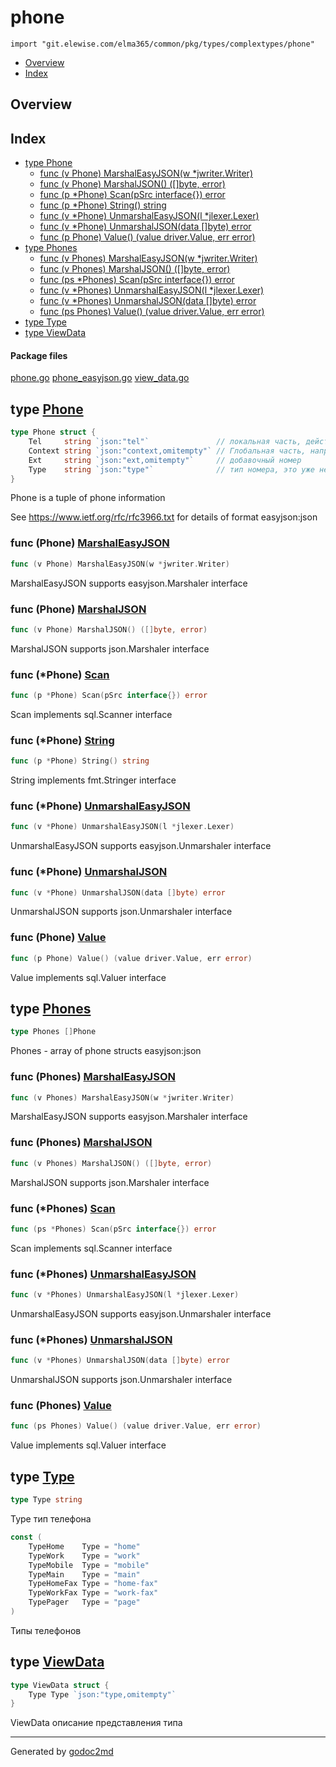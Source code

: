 # phone
`import "git.elewise.com/elma365/common/pkg/types/complextypes/phone"`

* [Overview](#pkg-overview)
* [Index](#pkg-index)

## <a name="pkg-overview">Overview</a>



## <a name="pkg-index">Index</a>
* [type Phone](#Phone)
  * [func (v Phone) MarshalEasyJSON(w *jwriter.Writer)](#Phone.MarshalEasyJSON)
  * [func (v Phone) MarshalJSON() ([]byte, error)](#Phone.MarshalJSON)
  * [func (p *Phone) Scan(pSrc interface{}) error](#Phone.Scan)
  * [func (p *Phone) String() string](#Phone.String)
  * [func (v *Phone) UnmarshalEasyJSON(l *jlexer.Lexer)](#Phone.UnmarshalEasyJSON)
  * [func (v *Phone) UnmarshalJSON(data []byte) error](#Phone.UnmarshalJSON)
  * [func (p Phone) Value() (value driver.Value, err error)](#Phone.Value)
* [type Phones](#Phones)
  * [func (v Phones) MarshalEasyJSON(w *jwriter.Writer)](#Phones.MarshalEasyJSON)
  * [func (v Phones) MarshalJSON() ([]byte, error)](#Phones.MarshalJSON)
  * [func (ps *Phones) Scan(pSrc interface{}) error](#Phones.Scan)
  * [func (v *Phones) UnmarshalEasyJSON(l *jlexer.Lexer)](#Phones.UnmarshalEasyJSON)
  * [func (v *Phones) UnmarshalJSON(data []byte) error](#Phones.UnmarshalJSON)
  * [func (ps Phones) Value() (value driver.Value, err error)](#Phones.Value)
* [type Type](#Type)
* [type ViewData](#ViewData)


#### <a name="pkg-files">Package files</a>
[phone.go](https://git.elewise.com/elma365/common/-/tree/develop/pkg/types/complextypes/phone/phone.go) [phone_easyjson.go](https://git.elewise.com/elma365/common/-/tree/develop/pkg/types/complextypes/phone/phone_easyjson.go) [view_data.go](https://git.elewise.com/elma365/common/-/tree/develop/pkg/types/complextypes/phone/view_data.go)






## <a name="Phone">type</a> [Phone](https://git.elewise.com/elma365/common/-/tree/develop/pkg/types/complextypes/phone/phone.go?s=258:838#L15)
``` go
type Phone struct {
    Tel     string `json:"tel"`               // локальная часть, действует в пределах страны
    Context string `json:"context,omitempty"` // Глобальная часть, например код страны или домен (для SIP) (в RFC называется phone-context)
    Ext     string `json:"ext,omitempty"`     // добавочный номер
    Type    string `json:"type"`              // тип номера, это уже не RFC а наша приблуда - Домашний/мобильный/etc
}

```
Phone is a tuple of phone information

See <a href="https://www.ietf.org/rfc/rfc3966.txt">https://www.ietf.org/rfc/rfc3966.txt</a> for details of format
easyjson:json










### <a name="Phone.MarshalEasyJSON">func</a> (Phone) [MarshalEasyJSON](https://git.elewise.com/elma365/common/-/tree/develop/pkg/types/complextypes/phone/phone_easyjson.go?s=3743:3792#L158)
``` go
func (v Phone) MarshalEasyJSON(w *jwriter.Writer)
```
MarshalEasyJSON supports easyjson.Marshaler interface




### <a name="Phone.MarshalJSON">func</a> (Phone) [MarshalJSON](https://git.elewise.com/elma365/common/-/tree/develop/pkg/types/complextypes/phone/phone_easyjson.go?s=3491:3535#L151)
``` go
func (v Phone) MarshalJSON() ([]byte, error)
```
MarshalJSON supports json.Marshaler interface




### <a name="Phone.Scan">func</a> (\*Phone) [Scan](https://git.elewise.com/elma365/common/-/tree/develop/pkg/types/complextypes/phone/phone.go?s=881:925#L23)
``` go
func (p *Phone) Scan(pSrc interface{}) error
```
Scan implements sql.Scanner interface




### <a name="Phone.String">func</a> (\*Phone) [String](https://git.elewise.com/elma365/common/-/tree/develop/pkg/types/complextypes/phone/phone.go?s=1369:1400#L49)
``` go
func (p *Phone) String() string
```
String implements fmt.Stringer interface




### <a name="Phone.UnmarshalEasyJSON">func</a> (\*Phone) [UnmarshalEasyJSON](https://git.elewise.com/elma365/common/-/tree/develop/pkg/types/complextypes/phone/phone_easyjson.go?s=4180:4230#L170)
``` go
func (v *Phone) UnmarshalEasyJSON(l *jlexer.Lexer)
```
UnmarshalEasyJSON supports easyjson.Unmarshaler interface




### <a name="Phone.UnmarshalJSON">func</a> (\*Phone) [UnmarshalJSON](https://git.elewise.com/elma365/common/-/tree/develop/pkg/types/complextypes/phone/phone_easyjson.go?s=3933:3981#L163)
``` go
func (v *Phone) UnmarshalJSON(data []byte) error
```
UnmarshalJSON supports json.Unmarshaler interface




### <a name="Phone.Value">func</a> (Phone) [Value](https://git.elewise.com/elma365/common/-/tree/develop/pkg/types/complextypes/phone/phone.go?s=1241:1295#L44)
``` go
func (p Phone) Value() (value driver.Value, err error)
```
Value implements sql.Valuer interface




## <a name="Phones">type</a> [Phones](https://git.elewise.com/elma365/common/-/tree/develop/pkg/types/complextypes/phone/phone.go?s=1484:1503#L55)
``` go
type Phones []Phone
```
Phones - array of phone structs
easyjson:json










### <a name="Phones.MarshalEasyJSON">func</a> (Phones) [MarshalEasyJSON](https://git.elewise.com/elma365/common/-/tree/develop/pkg/types/complextypes/phone/phone_easyjson.go?s=1559:1609#L71)
``` go
func (v Phones) MarshalEasyJSON(w *jwriter.Writer)
```
MarshalEasyJSON supports easyjson.Marshaler interface




### <a name="Phones.MarshalJSON">func</a> (Phones) [MarshalJSON](https://git.elewise.com/elma365/common/-/tree/develop/pkg/types/complextypes/phone/phone_easyjson.go?s=1307:1352#L64)
``` go
func (v Phones) MarshalJSON() ([]byte, error)
```
MarshalJSON supports json.Marshaler interface




### <a name="Phones.Scan">func</a> (\*Phones) [Scan](https://git.elewise.com/elma365/common/-/tree/develop/pkg/types/complextypes/phone/phone.go?s=1546:1592#L58)
``` go
func (ps *Phones) Scan(pSrc interface{}) error
```
Scan implements sql.Scanner interface




### <a name="Phones.UnmarshalEasyJSON">func</a> (\*Phones) [UnmarshalEasyJSON](https://git.elewise.com/elma365/common/-/tree/develop/pkg/types/complextypes/phone/phone_easyjson.go?s=1996:2047#L83)
``` go
func (v *Phones) UnmarshalEasyJSON(l *jlexer.Lexer)
```
UnmarshalEasyJSON supports easyjson.Unmarshaler interface




### <a name="Phones.UnmarshalJSON">func</a> (\*Phones) [UnmarshalJSON](https://git.elewise.com/elma365/common/-/tree/develop/pkg/types/complextypes/phone/phone_easyjson.go?s=1749:1798#L76)
``` go
func (v *Phones) UnmarshalJSON(data []byte) error
```
UnmarshalJSON supports json.Unmarshaler interface




### <a name="Phones.Value">func</a> (Phones) [Value](https://git.elewise.com/elma365/common/-/tree/develop/pkg/types/complextypes/phone/phone.go?s=1912:1968#L79)
``` go
func (ps Phones) Value() (value driver.Value, err error)
```
Value implements sql.Valuer interface




## <a name="Type">type</a> [Type](https://git.elewise.com/elma365/common/-/tree/develop/pkg/types/complextypes/phone/view_data.go?s=47:63#L4)
``` go
type Type string
```
Type тип телефона


``` go
const (
    TypeHome    Type = "home"
    TypeWork    Type = "work"
    TypeMobile  Type = "mobile"
    TypeMain    Type = "main"
    TypeHomeFax Type = "home-fax"
    TypeWorkFax Type = "work-fax"
    TypePager   Type = "page"
)
```
Типы телефонов










## <a name="ViewData">type</a> [ViewData](https://git.elewise.com/elma365/common/-/tree/develop/pkg/types/complextypes/phone/view_data.go?s=371:430#L18)
``` go
type ViewData struct {
    Type Type `json:"type,omitempty"`
}

```
ViewData описание представления типа













- - -
Generated by [godoc2md](https://github.com/Exa-Networks/godoc2md)
